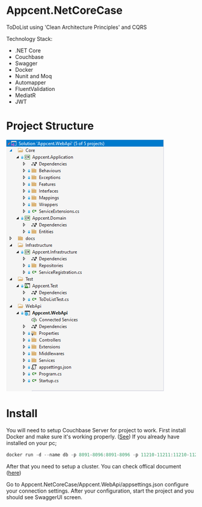 # Appcent.NetCoreCase

 ToDoList using 'Clean Architecture Principles' and CQRS

Technology Stack:
- .NET Core
- Couchbase
- Swagger
- Docker
- Nunit and Moq
- Automapper
- FluentValidation
- MediatR
- JWT

# Project Structure

![Project Structure](./doc/images/project_layers.PNG)

# Install

You will need to setup Couchbase Server for project to work. First install Docker and make sure it's working properly. ([See](https://www.docker.com/get-started)) If you already have installed on your pc;

```PowerShell
docker run -d --name db -p 8091-8096:8091-8096 -p 11210-11211:11210-11211 couchbase
```

After that you need to setup a cluster. You can check offical document ([here](https://docs.couchbase.com/server/current/install/getting-started-docker.html))

Go to Appcent.NetCoreCase/Appcent.WebApi/appsettings.json configure your connection settings. After your configuration, start the project and you should see SwaggerUI screen.

